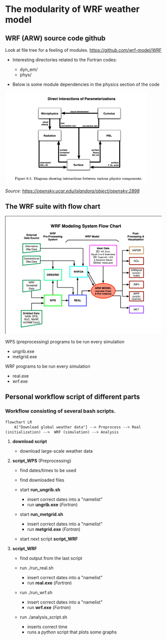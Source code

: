# The modularity of WRF weather model


## WRF (ARW) source code github

Look at file tree for a feeling of modules. <https://github.com/wrf-model/WRF>

- Interesting directories related to the Fortran codes:
    - dyn_em/
    - phys/

- Below is some module dependencies in the physics section of the code

![image](img/wrf-physics.PNG)

*Source: <https://opensky.ucar.edu/islandora/object/opensky:2898>*

## The WRF suite with flow chart

![image](img/WRF-flowchart.png)

WPS (preprocessing) programs to be run every simulation

- ungrib.exe
- metgrid.exe

WRF programs to be run every simulation

- real.exe
- wrf.exe

## Personal workflow script of different parts

### Workflow consisting of several bash scripts. 

```mermaid
flowchart LR
    A["Download global weather data"] --> Preprocess --> Real (initialization) -->  WRF (simulation) --> Analysis
```

1. **download script**

    - download large-scale weather data

1. **script_WPS** (Preprocessing)

   - find dates/times to be used
   
   - find downloaded files

   - start **run_ungrib.sh**
      - insert correct dates into a "namelist"
      - run **ungrib.exe** (_Fortran_)
      
    - start **run_metgrid.sh**
      - insert correct dates into a "namelist"
      - run **metgrid.exe** (_Fortran_)

   - start next script **script_WRF**
   
1. **script_WRF**

   - find output from the last script
   
   - run ./run_real.sh
      - insert correct dates into a "namelist"
      - run **real.exe** (_Fortran_)

   - run ./run_wrf.sh
      - insert correct dates into a "namelist"
      - run **wrf.exe** (_Fortran_)

   - run ./analysis_script.sh
      - inserts correct time
      - runs a _python_ script that plots some graphs


